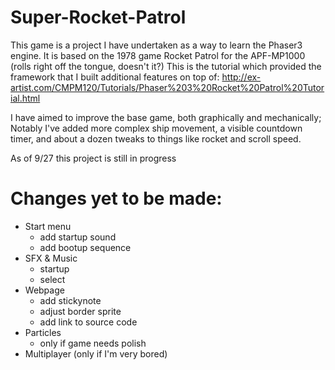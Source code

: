 # Super-Rocket-Patrol

This game is a project I have undertaken as a way to 
learn the Phaser3 engine. It is based on the 1978 game 
Rocket Patrol for the APF-MP1000 (rolls right off the 
tongue, doesn't it?) This is the tutorial which provided
the framework that I built additional features on top of:
http://ex-artist.com/CMPM120/Tutorials/Phaser%203%20Rocket%20Patrol%20Tutorial.html

I have aimed to improve the base game, both graphically 
and mechanically; Notably I've added more complex ship 
movement, a visible countdown timer, and about a dozen
tweaks to things like rocket and scroll speed.

As of 9/27 this project is still in progress

# Changes yet to be made:
- Start menu
  - add startup sound
  - add bootup sequence
- SFX & Music
  - startup
  - select
- Webpage
  - add stickynote
  - adjust border sprite
  - add link to source code
- Particles
  - only if game needs polish
- Multiplayer (only if I'm very bored)
